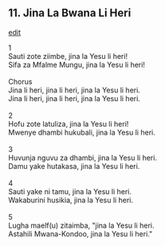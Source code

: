 ## 11. Jina La Bwana Li Heri
[edit](https://docs.google.com/document/d/1THtLVidPqHrNsXF92j8Bhm9DbQ%2DHifL_/edit?mode=html)



1\
Sauti zote ziimbe, jina la Yesu li heri!\
Sifa za Mfalme Mungu, jina la Yesu li heri!\
\
Chorus\
Jina li heri, jina li heri, jina la Yesu li heri.\
Jina li heri, jina li heri, jina la Yesu li heri.\
\
2\
Hofu zote latuliza, jina la Yesu li heri!\
Mwenye dhambi hukubali, jina la Yesu li heri.\
\
3\
Huvunja nguvu za dhambi, jina la Yesu li heri.\
Damu yake hutakasa, jina la Yesu li heri.\
\
4\
Sauti yake ni tamu, jina la Yesu li heri.\
Wakaburini husikia, jina la Yesu li heri.\
\
5\
Lugha maelf(u) zitaimba, "jina la Yesu li heri.\
Astahili Mwana-Kondoo, jina la Yesu li heri."

